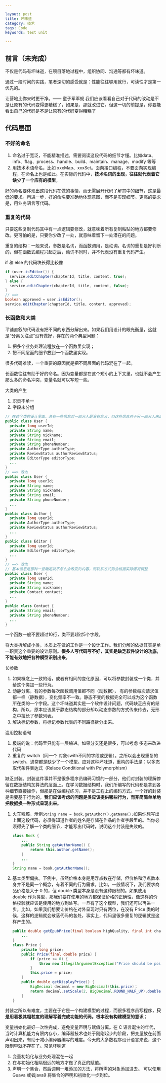```yaml
---

layout: post
title: 坏味道
category: 技术
tags: Code
keywords: test unit

---
```


## 前言（未完成）

不仅是代码有坏味道，在项目落地过程中，组织协同、沟通等都有坏味道。

通过一段时间的实践，笔者深切的感受就是：性能往往够用就行，可读性才是第一优先的。

让营地比你来时更干净。—— 童子军军规
我们应该看看自己对于代码的改动是不是让原有的代码变得更糟糕了，如果是，那就改进它。但这一切的前提是，你要能看出自己的代码是不是让原有的代码变得糟糕了

## 代码层面

### 不好的命名

1. 命名过于宽泛，不能精准描述，需要阅读这段代码的细节才懂。比如data、info、flag、process、handle、build、maintain、manage、modify 等等
2. 用技术术语命名，比如 xxxMap、xxxSet。面向接口编程，不要面向实现编程，在命名上也是如此。在实际的代码中，**技术名词的出现，往往就代表着它缺少了一个应有的模型**。

好的命名要体现出这段代码在做的事情，而无需展开代码了解其中的细节，这是最低的要求。再进一步，好的命名要准确地体现意图，而不是实现细节。更高的要求是，用业务语言写代码。

### 重复的代码

只要这些复制代码其中有一点逻辑要修改，就意味着所有复制粘贴的地方都要修改。更可怕的是，只要你少改了一处，就意味着留下一处潜在的问题。

重复的结构：一般来说，参数是名词，而函数调用，是动词。名词的重复是好判断的，但在函数式编程兴起之后，动词不同时，并不代表没有重复代码产生。

if 和 else 的代码块长得比较像
```java
if (user.isEditor()) {
  service.editChapter(chapterId, title, content, true);
} else {
  service.editChapter(chapterId, title, content, false);
}
// ==> 
boolean approved = user.isEditor();
service.editChapter(chapterId, title, content, approved);
```

### 长函数和大类

平铺直叙的代码没有把不同的东西分解出来。如果我们用设计的眼光衡量，这就是“分离关注点”没有做好，存在的两个典型问题：
1. 把多个业务处理流程放在一个函数里实现；
2. 把不同层面的细节放到一个函数里实现。

很多代码难读，一个重要的原因就是把不同层面的代码混在了一起。

长函数往往有助于好的命名。因为变量都是在这个短小的上下文里，也就不会产生那么多的命名冲突，变量名就可以写短一些。

大类的产生
1. 职责不单一
2. 字段未分组

```java
// 在这个类的设计里面，总有一些信息对一部分人是没有意义，但这些信息对于另一部分人来说又是必需的。
public class User {
  private long userId;
  private String name;
  private String nickname;
  private String email;
  private String phoneNumber;
  private AuthorType authorType;
  private ReviewStatus authorReviewStatus;
  private EditorType editorType;
  ...
}
// ==> 改为
public class User {
  private long userId;
  private String name;
  private String nickname;
  private String email;
  private String phoneNumber;
  ...
}
public class Author {
  private long userId;
  private AuthorType authorType;
  private ReviewStatus authorReviewStatus;
  ...
}
public class Editor {
  private long userId;
  private EditorType editorType;
  ...
}
// ==> 改为
// 基本信息是那种一旦确定就不怎么会改变的内容，而联系方式则会根据实际情况调整
public class User {
  private long userId;
  private String name;
  private String nickname;
  private Contact contact;
  ...
} 
public class Contact {
  private String email;
  private String phoneNumber;
  ...
}
```

一个函数一般不要超过10行，类不要超过5个字段。

将大类拆解成小类，本质上在做的工作是一个设计工作。我们分解的依据其实是单一职责这个重要的设计原则。**很多人写代码写不好，其实是缺乏软件设计的功底，不能有效地把各种模型识别出来**。

长参数
1. 如果概念上一致的话，或者有相同的变化原因，可以将参数封装成一个类，并给这个类加一些行为。
2. 动静分离，有的参数每次函数调用值都不同（动数据）， 有的参数每次请求值都一样（静数据），变化频率不一致。静态不变的数据完全可以成为这个函数所在类的一个字段。这个坏味道其实是一个软件设计问题，代码缺乏应有的结构，所以，原本应该属于静态结构的部分却以动态参数的方式传来传去，无形之中拉长了参数列表。
3. 解决标记参数，将标记参数代表的不同路径拆分出来。

滥用控制语句
1. 极端的说：代码里只能有一层缩进。如果分支还是很多，可以考虑 多态来改进代码
2. 重复的 switch（同一个 对象swith不同的字段或逻辑）。之所以会出现重复的 switch，通常都是缺少了一个模型。应对这种坏味道，重构的手法是：以多态取代条件表达式（Relace Conditional with Polymorphism）

缺乏封装。封装这件事并不是很多程序员编码习惯的一部分，他们对封装的理解停留在数据结构加算法的层面上。在学习数据结构时，我们所编写的代码都是拿到各种细节直接操作，但那是在做编程练习，并不是工程上的编码方式。一个好的封装是需要基于行为的，**我们应该考虑的问题是类应该提供哪些行为，而非简简单单地把数据换一种形式呈现出来**。
1. 火车残骸，示例`String name = book.getAuthor().getName();`如果你想写出上面这段代码，必须得知道作者的姓名是存储在作品的作者字段里的。当你必须得先了解一个类的细节，才能写出代码时，说明这个封装是失败的。
    ```java
    class Book {
        ...
        public String getAuthorName() {
            return this.author.getName();
        }
        ...
    }
    String name = book.getAuthorName();
    ```
2. 基本类型偏执。下例中，虽然价格本身是用浮点数在存储，但价格和浮点数本身并不是同一个概念，有着不同的行为需求。比如，一般情况下，我们要求商品价格是大于 0 的，但 double 类型本身是没有这种限制的。如果使用 double 作为类型，那我们要在使用的地方都保证价格的正确性，像这样的价格校验就应该是使用的地方到处写。一旦有了这个模型，我们还可以再进一步，比如，如果我们想要让价格在对外呈现时只有两位，在没有 Price 类的时候，这样的逻辑就会散落代码的各处，事实上，代码里很多重复的逻辑就是这样产生的。
    ```java
    public double getEpubPrice(final boolean highQuality, final int chapterSequence) {
        ...
    }
    class Price {
        private long price;
        public Price(final double price) {
            if (price <= 0) {
                throw new IllegalArgumentException("Price should be positive");
            }
            this.price = price;
        }
        public double getDisplayPrice() {
            BigDecimal decimal = new BigDecimal(this.price)；
            return decimal.setScale(2, BigDecimal.ROUND_HALF_UP).doubleValue();
        }
    }
    ```
封装之所以有难度，主要在于它是一个构建模型的过程，而很多程序员写程序，**只是用着极其粗粒度的理解写着完成功能的代码，根本没有构建模型的意识**；

变量初始化最好一次性完成，避免变量声明与赋值分离。在 C 语言诞生的年代，当时计算机能力有限内存小，编译器技术也处于刚刚起步的阶段，把变量放在前面声明出来，有助于减小编译器编写的难度。今天的大多数程序设计语言来说，这个限制早就不存在了。常见坏味道
1. 变量初始化与业务处理混在一起
2. 在与初始化相隔很远的地方才做了真正的赋值。
3. 声明一个集合，然后调用一堆添加的方法，将所需的对象添加进去。 可以使用Guava 或者java9 将集合的声明和初始化一步到位。


